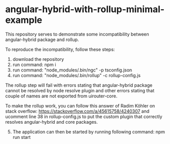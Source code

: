 # angular-hybrid-with-rollup-minimal-example

This repository serves to demonstrate some incompatibility between angular-hybrid package and rollup.

To reproduce the incompatibility, follow these steps:

1) download the repository
2) run command: npm i
3) run command: "node_modules/.bin/ngc" -p tsconfig.json
4) run command: "node_modules/.bin/rollup"  -c rollup-config.js

The rollup step will fail with errors stating that angular-hybrid package cannot be resolved by node resolve plugin and other errors stating that couple of names are not exported from uirouter-core.

To make the rollup work, you can follow this answer of Radim Köhler on stack overflow: https://stackoverflow.com/a/45615758/4240307
and ucomment line 38 in rollup-config.js to put the custom plugin that correctly resolves angular-hybrid and core packages.

5) The application can then be started by running following command: npm run start
